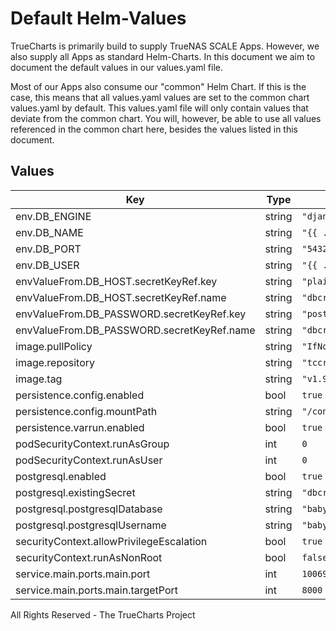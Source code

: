 # Default Helm-Values

TrueCharts is primarily build to supply TrueNAS SCALE Apps.
However, we also supply all Apps as standard Helm-Charts. In this document we aim to document the default values in our values.yaml file.

Most of our Apps also consume our "common" Helm Chart.
If this is the case, this means that all values.yaml values are set to the common chart values.yaml by default. This values.yaml file will only contain values that deviate from the common chart.
You will, however, be able to use all values referenced in the common chart here, besides the values listed in this document.

## Values

| Key | Type | Default | Description |
|-----|------|---------|-------------|
| env.DB_ENGINE | string | `"django.db.backends.postgresql"` |  |
| env.DB_NAME | string | `"{{ .Values.postgresql.postgresqlDatabase }}"` |  |
| env.DB_PORT | string | `"5432"` |  |
| env.DB_USER | string | `"{{ .Values.postgresql.postgresqlUsername }}"` |  |
| envValueFrom.DB_HOST.secretKeyRef.key | string | `"plainhost"` |  |
| envValueFrom.DB_HOST.secretKeyRef.name | string | `"dbcreds"` |  |
| envValueFrom.DB_PASSWORD.secretKeyRef.key | string | `"postgresql-password"` |  |
| envValueFrom.DB_PASSWORD.secretKeyRef.name | string | `"dbcreds"` |  |
| image.pullPolicy | string | `"IfNotPresent"` |  |
| image.repository | string | `"tccr.io/truecharts/babybuddy"` |  |
| image.tag | string | `"v1.9.3@sha256:6fa60f37bc4b5be5d07b05344e7343f15b9103642fc04305dca0d751ca8f4836"` |  |
| persistence.config.enabled | bool | `true` |  |
| persistence.config.mountPath | string | `"/config"` |  |
| persistence.varrun.enabled | bool | `true` |  |
| podSecurityContext.runAsGroup | int | `0` |  |
| podSecurityContext.runAsUser | int | `0` |  |
| postgresql.enabled | bool | `true` |  |
| postgresql.existingSecret | string | `"dbcreds"` |  |
| postgresql.postgresqlDatabase | string | `"babybuddy"` |  |
| postgresql.postgresqlUsername | string | `"babybuddy"` |  |
| securityContext.allowPrivilegeEscalation | bool | `true` |  |
| securityContext.runAsNonRoot | bool | `false` |  |
| service.main.ports.main.port | int | `10069` |  |
| service.main.ports.main.targetPort | int | `8000` |  |

All Rights Reserved - The TrueCharts Project
